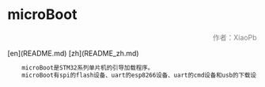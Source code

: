# microBoot
<p align="right"><font color=gray>作者：XiaoPb</font></p>
[en](README.md) [zh](README_zh.md)

``` c
	microBoot是STM32系列单片机的引导加载程序。
	microBoot有spi的flash设备、uart的esp8266设备、uart的cmd设备和usb的下载设备。
```

